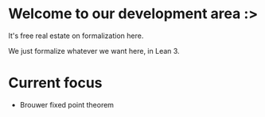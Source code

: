 # Welcome to our development area :>

It's free real estate on formalization here.

We just formalize whatever we want here, in Lean 3.

# Current focus

- Brouwer fixed point theorem
